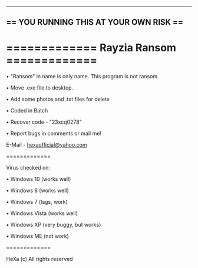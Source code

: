 
---------------------------------------
== YOU RUNNING THIS AT YOUR OWN RISK ==
---------------------------------------

=============
Rayzia Ransom =============
=============

• "Ransom" in name is only name. This program is not ransom 

• Move .exe file to desktop.

• Add some photos and .txt files for delete

• Coded in Batch

• Recover code - "23xcq0278"

• Report bugs in comments or mail me!

E-Mail - hexaofficial@yahoo.com

=============

Virus checked on:

• Windows 10 (works well)

• Windows 8 (works well)

• Windows 7 (lags, work)

• Windows Vista (works well)

• Windows XP (very buggy, but works)

• Windows ME (not work)

=============

HeXa (c) All rights reserved



